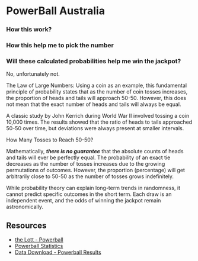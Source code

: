 # PowerBall Australia

### How this work?

### How this help me to pick the number


### Will these calculated probabilities help me win the jackpot?

No, unfortunately not.

The Law of Large Numbers:
Using a coin as an example,
this fundamental principle of probability states that as the number of coin tosses increases, the proportion of heads and tails will approach 50-50. However, this does not mean that the exact number of heads and tails will always be equal.

A classic study by John Kerrich during World War II involved tossing a coin 10,000 times. The results showed that the ratio of heads to tails approached 50-50 over time, but deviations were always present at smaller intervals.

How Many Tosses to Reach 50-50?

Mathematically, ***there is no guarantee*** that the absolute counts of heads and tails will ever be perfectly equal. The probability of an exact tie decreases as the number of tosses increases due to the growing permutations of outcomes. However, the proportion (percentage) will get arbitrarily close to 50-50 as the number of tosses grows indefinitely.

 While probability theory can explain long-term trends in randomness, it cannot predict specific outcomes in the short term. Each draw is an independent event, and the odds of winning the jackpot remain astronomically. 


Resources
---
- [the Lott - Powerball](https://www.thelott.com/powerball/results)
- [Powerball Statistics](https://australia.national-lottery.com/powerball/statistics)
- [Data Download - Powerball Results](https://gnetwork.com.au/powerball-results/)
